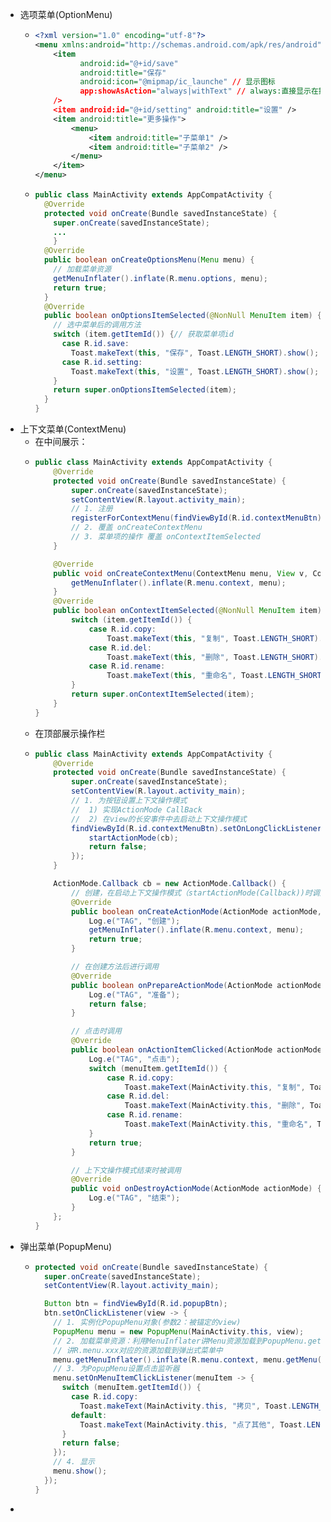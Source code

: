 - 选项菜单(OptionMenu)
	- ```xml
	  <?xml version="1.0" encoding="utf-8"?>
	  <menu xmlns:android="http://schemas.android.com/apk/res/android">
	      <item 
	            android:id="@+id/save"
	            android:title="保存" 
	            android:icon="@mipmap/ic_launche" // 显示图标
	            app:showAsAction="always|withText" // always:直接显示在操作栏中, withText:图标和文本同时存在，isRoom:有空间就展示
	      />
	      <item android:id="@+id/setting" android:title="设置" />
	      <item android:title="更多操作">
	          <menu>
	              <item android:title="子菜单1" />
	              <item android:title="子菜单2" />
	          </menu>
	      </item>
	  </menu>
	  ```
	- ```java
	  public class MainActivity extends AppCompatActivity {
	    @Override
	    protected void onCreate(Bundle savedInstanceState) {
	      super.onCreate(savedInstanceState);
	      ...
	      }
	    @Override
	    public boolean onCreateOptionsMenu(Menu menu) {
	      // 加载菜单资源
	      getMenuInflater().inflate(R.menu.options, menu);
	      return true;
	    }
	    @Override
	    public boolean onOptionsItemSelected(@NonNull MenuItem item) {
	      // 选中菜单后的调用方法
	      switch (item.getItemId()) {// 获取菜单项id
	        case R.id.save:
	          Toast.makeText(this, "保存", Toast.LENGTH_SHORT).show();
	        case R.id.setting:
	          Toast.makeText(this, "设置", Toast.LENGTH_SHORT).show();
	      }
	      return super.onOptionsItemSelected(item);
	    }
	  }
	  ```
- 上下文菜单(ContextMenu)
	- 在中间展示：
	- ```java
	  public class MainActivity extends AppCompatActivity {
	      @Override
	      protected void onCreate(Bundle savedInstanceState) {
	          super.onCreate(savedInstanceState);
	          setContentView(R.layout.activity_main);
	          // 1. 注册
	          registerForContextMenu(findViewById(R.id.contextMenuBtn));
	          // 2. 覆盖 onCreateContextMenu
	          // 3. 菜单项的操作 覆盖 onContextItemSelected
	      }
	  
	      @Override
	      public void onCreateContextMenu(ContextMenu menu, View v, ContextMenu.ContextMenuInfo menuInfo) {
	          getMenuInflater().inflate(R.menu.context, menu);
	      }
	      @Override
	      public boolean onContextItemSelected(@NonNull MenuItem item) {
	          switch (item.getItemId()) {
	              case R.id.copy:
	                  Toast.makeText(this, "复制", Toast.LENGTH_SHORT).show();
	              case R.id.del:
	                  Toast.makeText(this, "删除", Toast.LENGTH_SHORT).show();
	              case R.id.rename:
	                  Toast.makeText(this, "重命名", Toast.LENGTH_SHORT).show();
	          }
	          return super.onContextItemSelected(item);
	      }
	  }
	  ```
	- 在顶部展示操作栏
	- ```java
	  public class MainActivity extends AppCompatActivity {
	      @Override
	      protected void onCreate(Bundle savedInstanceState) {
	          super.onCreate(savedInstanceState);
	          setContentView(R.layout.activity_main);
	          // 1. 为按钮设置上下文操作模式
	          //  1) 实现ActionMode CallBack
	          //  2) 在view的长安事件中去启动上下文操作模式
	          findViewById(R.id.contextMenuBtn).setOnLongClickListener(view -> {
	              startActionMode(cb);
	              return false;
	          });
	      }
	  
	      ActionMode.Callback cb = new ActionMode.Callback() {
	          // 创建，在启动上下文操作模式（startActionMode(Callback))时调用
	          @Override
	          public boolean onCreateActionMode(ActionMode actionMode, Menu menu) {
	              Log.e("TAG", "创建");
	              getMenuInflater().inflate(R.menu.context, menu);
	              return true;
	          }
	  
	          // 在创建方法后进行调用
	          @Override
	          public boolean onPrepareActionMode(ActionMode actionMode, Menu menu) {
	              Log.e("TAG", "准备");
	              return false;
	          }
	  
	          // 点击时调用
	          @Override
	          public boolean onActionItemClicked(ActionMode actionMode, MenuItem menuItem) {
	              Log.e("TAG", "点击");
	              switch (menuItem.getItemId()) {
	                  case R.id.copy:
	                      Toast.makeText(MainActivity.this, "复制", Toast.LENGTH_SHORT).show();
	                  case R.id.del:
	                      Toast.makeText(MainActivity.this, "删除", Toast.LENGTH_SHORT).show();
	                  case R.id.rename:
	                      Toast.makeText(MainActivity.this, "重命名", Toast.LENGTH_SHORT).show();
	              }
	              return true;
	          }
	  
	          // 上下文操作模式结束时被调用
	          @Override
	          public void onDestroyActionMode(ActionMode actionMode) {
	              Log.e("TAG", "结束");
	          }
	      };
	  }
	  ```
- 弹出菜单(PopupMenu)
	- ```java
	  protected void onCreate(Bundle savedInstanceState) {
	    super.onCreate(savedInstanceState);
	    setContentView(R.layout.activity_main);
	  
	    Button btn = findViewById(R.id.popupBtn);
	    btn.setOnClickListener(view -> {
	      // 1. 实例化PopupMenu对象(参数2：被锚定的view)
	      PopupMenu menu = new PopupMenu(MainActivity.this, view);
	      // 2. 加载菜单资源：利用MenuInflater讲Menu资源加载到PopupMenu.getMenu()所返回的Menu对象
	      // 讲R.menu.xxx对应的资源加载到弹出式菜单中
	      menu.getMenuInflater().inflate(R.menu.context, menu.getMenu());
	      // 3. 为PopupMenu设置点击监听器
	      menu.setOnMenuItemClickListener(menuItem -> {
	        switch (menuItem.getItemId()) {
	          case R.id.copy:
	            Toast.makeText(MainActivity.this, "拷贝", Toast.LENGTH_SHORT).show();
	          default:
	            Toast.makeText(MainActivity.this, "点了其他", Toast.LENGTH_SHORT).show();
	        }
	        return false;
	      });
	      // 4. 显示
	      menu.show();
	    });
	  }
	  ```
-